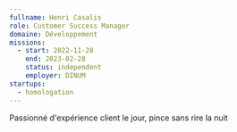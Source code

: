 ```yaml
---
fullname: Henri Casalis
role: Customer Success Manager
domaine: Développement
missions:
  - start: 2022-11-28
    end: 2023-02-28
    status: independent
    employer: DINUM
startups:
  - homologation
---
```


Passionné d'expérience client le jour, pince sans rire la nuit
